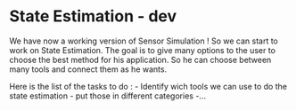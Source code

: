 State Estimation - dev
==============================

We have now a working version of Sensor Simulation !
So we can start to work on State Estimation.
The goal is to give many options to the user to choose the best method for his application.
So he can choose between many tools and connect them as he wants.

Here is the list of the tasks to do :
    -   Identify wich tools we can use to do the state estimation
    -   put those in different categories
    -...